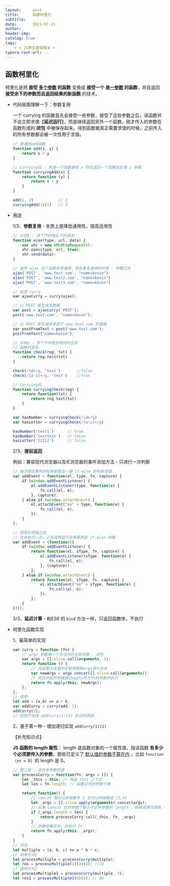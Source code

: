 ```yaml
---
layout:     post
title:      函数柯里化
subtitle:  
date:       2021-07-21
author:     
header-img: 
catalog: true
tags:
    - < JS原生基础相关 >
typora-root-url: ..
---
```


## 函数柯里化

柯里化是把 **接受 <u>多个参数</u> 的函数** 变换成 **接受一个 <u>单一参数</u> 的函数**，并且返回 **接受余下的参数而且返回结果的新函数** 的技术。

- 代码层面理解一下：参数复用

    一个 currying 的函数首先会接受一些参数，接受了这些参数之后，该函数并不会立即求值【**延迟运行**】，而是继续返回另外一个函数，刚才传入的参数在函数形成的 **闭包** 中被保存起来。待到函数被真正需要求值的时候，之前传入的所有参数都会被一次性用于求值。

    ```js
    // 普通的add函数
    function add(x, y) {
        return x + y
    }
    
    // Currying后 - 先用一个函数接收 x 然后返回一个函数去处理 y 参数
    function curryingAdd(x) {
        return function (y) {
            return x + y
        }
    }
    
    add(1, 2)           // 3
    curryingAdd(1)(2)   // 3
    ```

- 用途

    1/3、**参数复用** - 本质上是降低通用性，提高适用性

    ```js
    // 示例1 - 多个不同域名下的请求
    function ajax(type, url, data) {
        var xhr = new XMLHttpRequest();
        xhr.open(type, url, true);
        xhr.send(data);
    }
    
    // 虽然 ajax 这个函数非常通用，但在重复调用的时候 - 参数冗余
    ajax('POST', 'www.test.com', "name=kevin")
    ajax('POST', 'www.test2.com', "name=kevin")
    ajax('POST', 'www.test3.com', "name=kevin")
    
    // 利用 curry
    var ajaxCurry = curry(ajax);
    
    // 以 POST 类型请求数据
    var post = ajaxCurry('POST');
    post('www.test.com', "name=kevin");
    
    // 以 POST 类型请求来自于 www.test.com 的数据
    var postFromTest = post('www.test.com');
    postFromTest("name=kevin");
    ```

    ```js
    // 示例2 - 多个不同校验规则的正则
    // 函数封装后
    function check(reg, txt) {
        return reg.test(txt)
    }
    
    check(/\d+/g, 'test')       //false
    check(/[a-z]+/g, 'test')    //true
    
    // Currying后
    function curryingCheck(reg) {
        return function(txt) {
            return reg.test(txt)
        }
    }
    
    var hasNumber = curryingCheck(/\d+/g)
    var hasLetter = curryingCheck(/[a-z]+/g)
    
    hasNumber('test1')      // true
    hasNumber('testtest')   // false
    hasLetter('21212')      // false
    ```

    2/3、**提前返回**

    例如：兼容现代浏览器以及IE浏览器的事件添加方法 - 只进行一次判断

    ```js
    // 每次绑定事件的时候都要走一遍 if-else 的判断逻辑
    var addEvent = function(el, type, fn, capture) {
        if (window.addEventListener) {
            el.addEventListener(type, function(e) {
                fn.call(el, e);
            }, capture);
        } else if (window.attachEvent) {
            el.attachEvent("on" + type, function(e) {
                fn.call(el, e);
            });
        } 
    };
    
    // 柯里化逻辑之后
    // 先自执行一次，之后调用就不会需要再走 if-else 判断
    var addEvent = (function(){
        if (window.addEventListener) {
            return function(el, sType, fn, capture) {
                el.addEventListener(sType, function(e) {
                    fn.call(el, e);
                }, (capture));
            };
        } else if (window.attachEvent) {
            return function(el, sType, fn, capture) {
                el.attachEvent("on" + sType, function(e) {
                    fn.call(el, e);
                });
            };
        }
    })();
    ```

    3/3、**延迟计算** - 和ES6 的 `bind` 方法一样，只返回函数体，不执行

    

- 柯里化函数实现

    1、最简单的实现

    ```js
    var curry = function (fn) {
        // args 获取第一个方法内的全部参数 - 闭包
        var args = [].slice.call(arguments, 1);
        return function () {
            // 将后面方法里的全部参数和args进行合并
            var newArgs = args.concat([].slice.call(arguments));
            // 把合并后的参数通过apply作为fn的参数并执行
            return fn.apply(this, newArgs);
        };
    };
    // 调用
    let add = (a,b) => a + b;
    var addCurry = curry(add, 1);
    addCurry(2);
    // 但是不支持 addCurry(1)(2) 形式的调用
    ```

    2、基于第一种 - 增加递归实现 `addCurry(1)(2)` 

    【补充知识点】

    **JS 函数的 length 属性**： length 是函数对象的一个属性值，指该函数 **有多少个必须要传入的参数**，那些已定义了  <u>默认值的参数不算在内</u> ，比如 `function（xx = 0`）的 length 是 0。
    
    ```js
    // 第二版 - 支持多参数传递
    var processCurry = function(fn, args = []) {
        let _this = this; // 保留 this 上下文
        let len = fn.length; // 函数必传的参数个数
    
        return function() {
            // concat 既可以拼接数字 3 也可以拼接数组 [3,4]
            let _args = [].slice.apply(arguments).concat(args);
            // 如果 concat 后的参数个数小于必传参数的 length ，则继续递归调用 - 收集参数
            if (_args.length < len) {
                return processCurry.call(_this, fn, _args)
            }
            // 参数收集完毕，则执行 fn
            return fn.apply(this, _args);
        }
    }
    // 测试
    let multiple = (a, b, c) => a * b * c;
    // 调用方式1
    let processMultiple = processCurry(multiple);
    let res = processMultiple(2)(3)(4); //24
    // 调用方式2
    let processMultiple1 = processCurry(multiple, 3);
    let res1 = processMultiple1(4)(5); // 60
    ```
    
    
